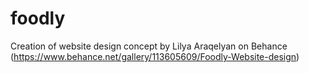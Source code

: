 # foodly
Creation of website design concept by Lilya Araqelyan on Behance (https://www.behance.net/gallery/113605609/Foodly-Website-design)
